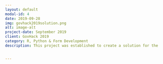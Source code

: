 ```yaml
---
layout: default
modal-id: 4
date: 2019-09-28
img: govhack2019solution.png
alt: image-alt
project-date: September 2019
client: GovHack 2019
category: R, Python & Form Development
description: This project was established to create a solution for the GovHack 2019 competition, which can be found at <a href = "http://tylorbunting.com/GovHack2019/">tylorbunting.com/GovHack2019/</a>. 


---
```

